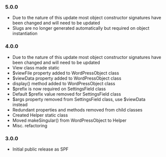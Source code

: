 ### 5.0.0
* Due to the nature of this update most object constructor signatures have been changed and will need to be updated
* Slugs are no longer generated automatically but required on object instantiation

### 4.0.0

* Due to the nature of this update most object constructor signatures have been changed and will need to be updated
* View class made static
* $viewFile property added to WordPressObject class
* $viewData property added to WordPressObject class
* display() method added to WordPressObject class
* $prefix is now required on SettingsField class
* Default $prefix value removed for SettingsField class
* $args property removed from SettingsField class, use $viewData instead
* Redundant properties and methods removed from child classes
* Created Helper static class
* Moved makeSingular() from WordPressObject to Helper
* Misc. refactoring

### 3.0.0

* Initial public release as SPF
